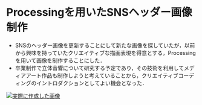 # Processingを用いたSNSヘッダー画像制作
* SNSのヘッダー画像を更新することにして新たな画像を探していたが，以前から興味を持っていたクリエイティブな描画表現を得意とする，Processingを用いて画像を制作することにした．
* 卒業制作で立体音響について研究する予定であり，その技術を利用してメディアアート作品も制作しようと考えていることから，クリエイティブコーディングのイントロダクションとしてよい機会となった．

[![実際に作成した画像](sakura.jpg)](https://www.dropbox.com/s/vku7s2x76xcc6u1/PerlinNoise.jpg?dl=0)
